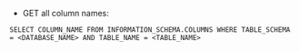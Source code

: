 * GET all column names:
```
SELECT COLUMN_NAME FROM INFORMATION_SCHEMA.COLUMNS WHERE TABLE_SCHEMA = <DATABASE_NAME> AND TABLE_NAME = <TABLE_NAME>
```
